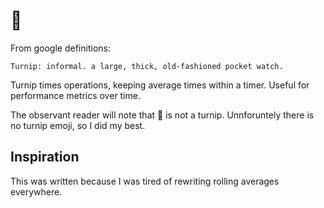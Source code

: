 # :eggplant:

From google definitions:

`Turnip: informal. a large, thick, old-fashioned pocket watch.`

Turnip times operations, keeping average times within a timer. Useful for performance metrics over time.

The observant reader will note that :eggplant: is not a turnip. Unnforuntely there is no turnip emoji, so I did my best.

## Inspiration

This was written because I was tired of rewriting rolling averages everywhere.

